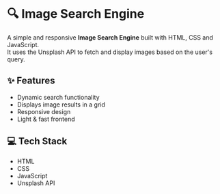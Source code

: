 # 🔍 Image Search Engine

A simple and responsive **Image Search Engine** built with HTML, CSS and JavaScript.  
It uses the Unsplash API to fetch and display images based on the user's query.

## ✨ Features

- Dynamic search functionality
- Displays image results in a grid
- Responsive design
- Light & fast frontend

## 💻 Tech Stack

- HTML
- CSS
- JavaScript
- Unsplash API
